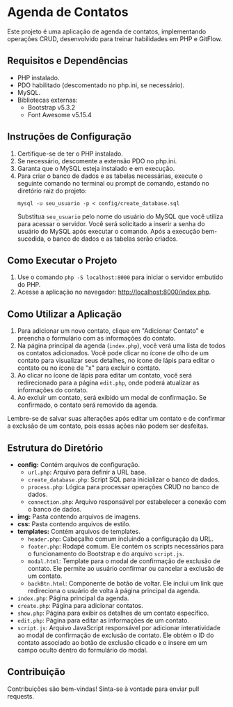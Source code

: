 # Agenda de Contatos

Este projeto é uma aplicação de agenda de contatos, implementando operações CRUD, desenvolvido para treinar habilidades em PHP e GitFlow.

## Requisitos e Dependências

- PHP instalado.
- PDO habilitado (descomentado no php.ini, se necessário).
- MySQL.
- Bibliotecas externas:
  - Bootstrap v5.3.2
  - Font Awesome v5.15.4

## Instruções de Configuração

1. Certifique-se de ter o PHP instalado.
2. Se necessário, descomente a extensão PDO no php.ini.
3. Garanta que o MySQL esteja instalado e em execução.
4. Para criar o banco de dados e as tabelas necessárias, execute o seguinte comando no terminal ou prompt de comando, estando no diretório raiz do projeto:
    ```
    mysql -u seu_usuario -p < config/create_database.sql
    ```
   Substitua `seu_usuario` pelo nome do usuário do MySQL que você utiliza para acessar o servidor. Você será solicitado a inserir a senha do usuário do MySQL após executar o comando. Após a execução bem-sucedida, o banco de dados e as tabelas serão criados.

## Como Executar o Projeto

1. Use o comando `php -S localhost:8000` para iniciar o servidor embutido do PHP.
2. Acesse a aplicação no navegador: [http://localhost:8000/index.php](http://localhost:8000/index.php).

## Como Utilizar a Aplicação

1. Para adicionar um novo contato, clique em "Adicionar Contato" e preencha o formulário com as informações do contato.
2. Na página principal da agenda (`index.php`), você verá uma lista de todos os contatos adicionados. Você pode clicar no ícone de olho de um contato para visualizar seus detalhes, no ícone de lápis para editar o contato ou no ícone de "x" para excluir o contato.
3. Ao clicar no ícone de lápis para editar um contato, você será redirecionado para a página `edit.php`, onde poderá atualizar as informações do contato.
4. Ao excluir um contato, será exibido um modal de confirmação. Se confirmado, o contato será removido da agenda.

Lembre-se de salvar suas alterações após editar um contato e de confirmar a exclusão de um contato, pois essas ações não podem ser desfeitas.

## Estrutura do Diretório

- **config:** Contém arquivos de configuração.
  - `url.php`: Arquivo para definir a URL base.
  - `create_database.php`: Script SQL para inicializar o banco de dados.
  - `process.php`: Lógica para processar operações CRUD no banco de dados.
  - `connection.php`: Arquivo responsável por estabelecer a conexão com o banco de dados.
- **img:** Pasta contendo arquivos de imagens.
- **css:** Pasta contendo arquivos de estilo.
- **templates:** Contém arquivos de templates.
  - `header.php`: Cabeçalho comum incluindo a configuração da URL.
  - `footer.php`: Rodapé comum. Ele contém os scripts necessários para o funcionamento do Bootstrap e do arquivo `script.js`.
  - `modal.html`: Template para o modal de confirmação de exclusão de contato. Ele permite ao usuário confirmar ou cancelar a exclusão de um contato.
  - `backBtn.html`: Componente de botão de voltar. Ele inclui um link que redireciona o usuário de volta à página principal da agenda.
- `index.php`: Página principal da agenda.
- `create.php`: Página para adicionar contatos.
- `show.php`: Página para exibir os detalhes de um contato específico.
- `edit.php`: Página para editar as informações de um contato.
- `script.js`: Arquivo JavaScript responsável por adicionar interatividade ao modal de confirmação de exclusão de contato. Ele obtém o ID do contato associado ao botão de exclusão clicado e o insere em um campo oculto dentro do formulário do modal.
  
## Contribuição

Contribuições são bem-vindas! Sinta-se à vontade para enviar pull requests.
